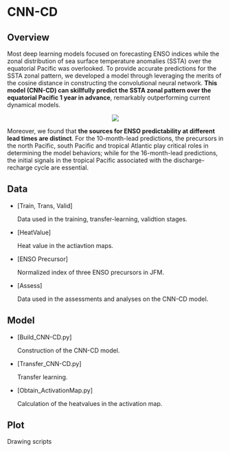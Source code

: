 # CNN-CD

## Overview

Most deep learning models focused on forecasting ENSO indices while the zonal distribution of sea surface temperature anomalies (SSTA) over the equatorial Pacific was overlooked. To provide accurate predictions for the SSTA zonal pattern, we developed a model through leveraging the merits of the cosine distance in constructing the convolutional neural network. **This model (CNN-CD) can skillfully predict the SSTA zonal pattern over the equatorial Pacific 1 year in advance**, remarkably outperforming current dynamical models.

<p align="center"><img src="https://github.com/Yaldron/CNN-CD/Overview_of_CNN-CD.jpg"></p>

Moreover, we found that **the sources for ENSO predictability at different lead times are distinct**. For the 10-month-lead predictions, the precursors in the north Pacific, south Pacific and tropical Atlantic play critical roles in determining the model behaviors; while for the 16-month-lead predictions, the initial signals in the tropical Pacific associated with the discharge-recharge cycle are essential. 

## Data

* [Train, Trans, Valid]

  Data used in the training, transfer-learning, validtion stages.
* [HeatValue]
      
    Heat value in the actiavtion maps.
* [ENSO Precursor]

    Normalized index of three ENSO precursors in JFM.
* [Assess]

    Data used in the assessments and analyses on the CNN-CD model.

## Model

* [Build_CNN-CD.py]

    Construction of the CNN-CD model.
* [Transfer_CNN-CD.py]

    Transfer learning.
* [Obtain_ActivationMap.py]

    Calculation of the heatvalues in the activation map.

## Plot

Drawing scripts
